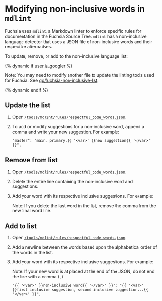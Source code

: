 # Modifying non-inclusive words in `mdlint`

Fuchsia uses `mdlint`, a Markdown linter to enforce specific rules
for documentation in the Fuchsia Source Tree. `mdlint` has a non-inclusive
language detector that uses a JSON file of non-inclusive words and their
respective alternatives.

To update, remove, or add to the non-inclusive language list:

{% dynamic if user.is_googler %}

Note: You may need to modify another file to update the linting tools used for Fuchsia.
See [go/fuchsia-non-inclusive-list][non-inclusive-list].

{% dynamic endif %}

## Update the list

1. Open [`/tools/mdlint/rules/respectful_code_words.json`][json-url].
1. To add or modify suggestions for a non-inclusive word, append a comma and
   write your new suggestion.  For example:

   ```none
   "master": "main, primary,{{ '<var>' }}new suggestion{{ '</var>' }}",
   ```

## Remove from list

1. Open [`/tools/mdlint/rules/respectful_code_words.json`][json-url].
1. Delete the entire line containing the non-inclusive word and suggestions.
1. Add your word with its respective inclusive suggestions. For example:

    Note: If you delete the last word in the list, remove the comma from the new final word line.

## Add to list

1. Open [`/tools/mdlint/rules/respectful_code_words.json`][json-url].
1. Add a newline between the words based upon the alphabetical order of the words in the list.
1. Add your word with its respective inclusive suggestions. For example:

    Note: If your new word is at placed at the end of the JSON, do not end the line with a comma (`,`).

   ```none
   "{{ '<var>' }}non-inclusive word{{ '</var>' }}": "{{ '<var>' }}first inclusive suggestion, second inclusive suggestion...{{ '</var>' }}",
   ```

[json-url]: https://ci.android.com/edit?repo=fuchsia/fuchsia/main&file=tools/mdlint/rules/respectful_code_words.json
[non-inclusive-list]: http://go/fuchsia-non-inclusive-list
